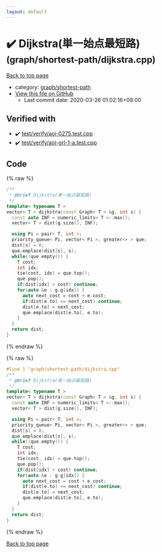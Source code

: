 ```yaml
---
layout: default
---
```


<!-- mathjax config similar to math.stackexchange -->
<script type="text/javascript" async
  src="https://cdnjs.cloudflare.com/ajax/libs/mathjax/2.7.5/MathJax.js?config=TeX-MML-AM_CHTML">
</script>
<script type="text/x-mathjax-config">
  MathJax.Hub.Config({
    TeX: { equationNumbers: { autoNumber: "AMS" }},
    tex2jax: {
      inlineMath: [ ['$','$'] ],
      processEscapes: true
    },
    "HTML-CSS": { matchFontHeight: false },
    displayAlign: "left",
    displayIndent: "2em"
  });
</script>

<script type="text/javascript" src="https://cdnjs.cloudflare.com/ajax/libs/jquery/3.4.1/jquery.min.js"></script>
<script src="https://cdn.jsdelivr.net/npm/jquery-balloon-js@1.1.2/jquery.balloon.min.js" integrity="sha256-ZEYs9VrgAeNuPvs15E39OsyOJaIkXEEt10fzxJ20+2I=" crossorigin="anonymous"></script>
<script type="text/javascript" src="../../../assets/js/copy-button.js"></script>
<link rel="stylesheet" href="../../../assets/css/copy-button.css" />


# :heavy_check_mark: Dijkstra(単一始点最短路) <small>(graph/shortest-path/dijkstra.cpp)</small>

<a href="../../../index.html">Back to top page</a>

* category: <a href="../../../index.html#73feb47c464a017d041247d88424b879">graph/shortest-path</a>
* <a href="{{ site.github.repository_url }}/blob/master/graph/shortest-path/dijkstra.cpp">View this file on GitHub</a>
    - Last commit date: 2020-03-26 01:02:16+09:00




## Verified with

* :heavy_check_mark: <a href="../../../verify/test/verify/aoj-0275.test.cpp.html">test/verify/aoj-0275.test.cpp</a>
* :heavy_check_mark: <a href="../../../verify/test/verify/aoj-grl-1-a.test.cpp.html">test/verify/aoj-grl-1-a.test.cpp</a>


## Code

<a id="unbundled"></a>
{% raw %}
```cpp
/**
 * @brief Dijkstra(単一始点最短路)
 */
template< typename T >
vector< T > dijkstra(const Graph< T > &g, int s) {
  const auto INF = numeric_limits< T >::max();
  vector< T > dist(g.size(), INF);

  using Pi = pair< T, int >;
  priority_queue< Pi, vector< Pi >, greater<> > que;
  dist[s] = 0;
  que.emplace(dist[s], s);
  while(!que.empty()) {
    T cost;
    int idx;
    tie(cost, idx) = que.top();
    que.pop();
    if(dist[idx] < cost) continue;
    for(auto &e : g.g[idx]) {
      auto next_cost = cost + e.cost;
      if(dist[e.to] <= next_cost) continue;
      dist[e.to] = next_cost;
      que.emplace(dist[e.to], e.to);
    }
  }
  return dist;
}

```
{% endraw %}

<a id="bundled"></a>
{% raw %}
```cpp
#line 1 "graph/shortest-path/dijkstra.cpp"
/**
 * @brief Dijkstra(単一始点最短路)
 */
template< typename T >
vector< T > dijkstra(const Graph< T > &g, int s) {
  const auto INF = numeric_limits< T >::max();
  vector< T > dist(g.size(), INF);

  using Pi = pair< T, int >;
  priority_queue< Pi, vector< Pi >, greater<> > que;
  dist[s] = 0;
  que.emplace(dist[s], s);
  while(!que.empty()) {
    T cost;
    int idx;
    tie(cost, idx) = que.top();
    que.pop();
    if(dist[idx] < cost) continue;
    for(auto &e : g.g[idx]) {
      auto next_cost = cost + e.cost;
      if(dist[e.to] <= next_cost) continue;
      dist[e.to] = next_cost;
      que.emplace(dist[e.to], e.to);
    }
  }
  return dist;
}

```
{% endraw %}

<a href="../../../index.html">Back to top page</a>

